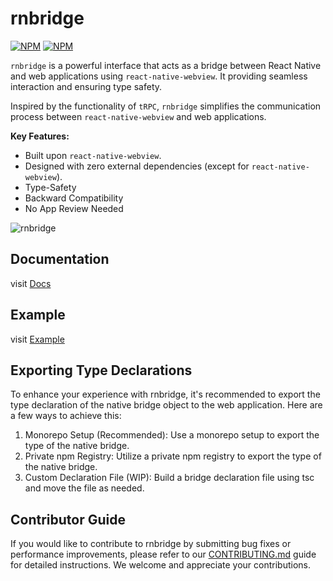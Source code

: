 # rnbridge

[![NPM](https://img.shields.io/npm/v/%40rnbridge%2Fnative/latest?label=%40rnbridge%2Fnative)](https://www.npmjs.com/package/@rnbridge/native)
[![NPM](https://img.shields.io/npm/v/%40rnbridge%2Fweb/latest?label=%40rnbridge%2Fweb)](https://www.npmjs.com/package/@rnbridge/web)

`rnbridge` is a powerful interface that acts as a bridge between React Native and web applications using `react-native-webview`. It providing seamless interaction and ensuring type safety.

Inspired by the functionality of `tRPC`, `rnbridge` simplifies the communication process between `react-native-webview` and web applications.

**Key Features:**
- Built upon `react-native-webview`.
- Designed with zero external dependencies (except for `react-native-webview`).
- Type-Safety
- Backward Compatibility
- No App Review Needed

![rnbridge](https://github.com/gronxb/rnbridge/assets/41789633/a93e6439-f410-42ac-bc4b-b8f32213a537)


## Documentation
visit [Docs](https://gronxb.github.io/rnbridge)

## Example
visit [Example](https://github.com/gronxb/rnbridge-example)

## Exporting Type Declarations
To enhance your experience with rnbridge, it's recommended to export the type declaration of the native bridge object to the web application. Here are a few ways to achieve this:

1. Monorepo Setup (Recommended): Use a monorepo setup to export the type of the native bridge.
2. Private npm Registry: Utilize a private npm registry to export the type of the native bridge.
3. Custom Declaration File (WIP): Build a bridge declaration file using tsc and move the file as needed.


## Contributor Guide

If you would like to contribute to rnbridge by submitting bug fixes or performance improvements, please refer to our [CONTRIBUTING.md](https://github.com/brandazine/rnbridge/blob/main/CONTRIBUTING.md) guide for detailed instructions. We welcome and appreciate your contributions.
